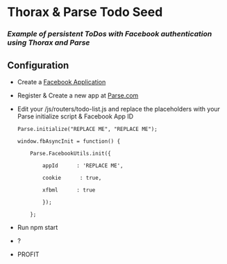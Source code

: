 Thorax & Parse Todo Seed
========================

### *Example of persistent ToDos with Facebook authentication using Thorax and Parse*



Configuration
-------------



-   Create a [Facebook Application][1]

[1]: <http://developer.facebook.com>

-   Register & Create a new app at [Parse.com][2]

[2]: <http://www.parse.com>

-   Edit your /js/routers/todo-list.js and replace the placeholders with your
    Parse initialize script & Facebook App ID

        Parse.initialize("REPLACE ME", "REPLACE ME");

        window.fbAsyncInit = function() {

            Parse.FacebookUtils.init({

                appId      : 'REPLACE ME',

                cookie      : true,

                xfbml      : true

                });

            };

-   Run npm start

-   ?

-   PROFIT

